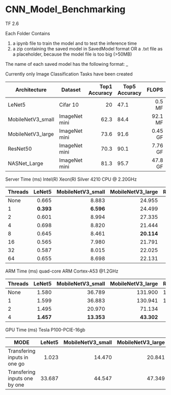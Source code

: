 # CNN_Model_Benchmarking

TF 2.6

Each Folder Contains 
1) a ipynb file to train the model and to test the inference time
2) a zip containing the saved model in SavedModel format 
   OR a .txt file as a placeholder, because the model file is too big (>50MB)


The name of each saved model has the following format:
<name>_<dataset>_<metric>_<FLOPS>
  
Currently only Image Classification Tasks have been created
  
Architecture | Dataset| Top1 Accuracy | Top5 Accuracy|  FLOPS |
--- | --- | ---: | --- | ---:| 
LeNet5 |Cifar 10| 20 | 47.1 | 0.5 MF |
MobileNetV3_small |ImageNet mini| 62.3 | 84.4 | 92.1 MF
MobileNetV3_large |ImageNet mini| 73.6 | 91.6 | 0.45 GF
ResNet50 |ImageNet mini|70.3 | 90.1 | 7.76 GF |
NASNet_Large |ImageNet mini| 81.3 | 95.7 | 47.8 GF |

Server Time (ms) Intel(R) Xeon(R) Silver 4210 CPU @ 2.20GHz

Threads |LeNet5| MobileNetV3_small | MobileNetV3_large| ResNet50 | NASNet_large |
---  | ---:    | ---:    | ---:     | ---:     |  ---:     |
None |0.665    |8.883    |24.955    |112.377   |1048.949   |
1    |**0.393**|**6.596**|24.499    |253.742   |1703.825   |
2    |0.601    |8.994    |27.335    |180.110   |1303.018   |
4    |0.698    |8.820    |21.444    |116.357   |915.699    |
8    |0.645    |8.461    |**20.114**|82.583    |708.663    |
16   |0.565    |7.980    |21.791    |69.426    |626.483    |
32   |0.587    |8.015    |22.025    |**63.731**|**614.677**|
64   |0.655    |8.698    |22.131    |71.173    |630.602    |


ARM Time (ms) quad-core ARM Cortex-A53 @1.2GHz

Threads |LeNet5| MobileNetV3_small | MobileNetV3_large| ResNet50 | NASNet_large |
---  | ---:    | ---:     | ---:      | ---:      |  ---:     |
None |1.580    |36.789    |131.900    |1456.592   |12234.435   |
1    |1.599    |36.883    |130.941    |1448.184   |12226.411   |
2    |1.495    |20.970    |71.134     |785.006    |6594.041    |
4    |**1.457**|**13.353**|**43.302** |**450.416**|**3821.893**|

GPU Time (ms) Tesla P100-PCIE-16gb

MODE |LeNet5| MobileNetV3_small | MobileNetV3_large| ResNet50 | NASNet_large |
---  | ---:    | ---:     | ---:      | ---:      |  ---:     |
Transfering inputs in one go |1.023 |14.470|20.841|23.235|94.629 |
Transfering inputs one by one|33.687|44.547|47.349|48.377|124.676|

